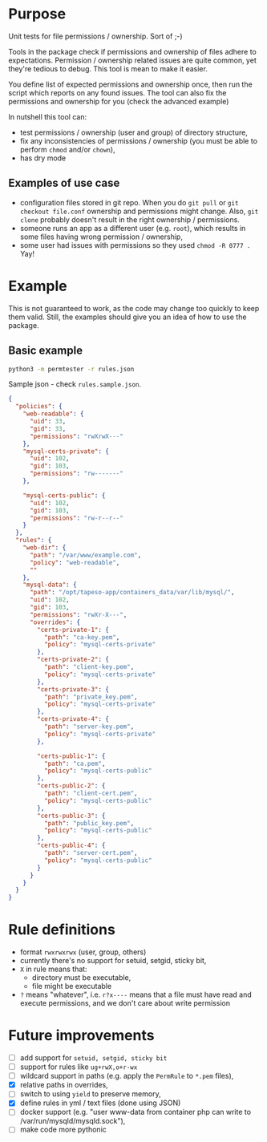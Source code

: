 # Purpose

Unit tests for file permissions / ownership. Sort of ;-)

Tools in the package check if permissions and ownership of files adhere to expectations. Permission /
ownership related issues are quite common, yet they're tedious to debug. This tool is mean to make it easier.


You define list of expected permissions and ownership once, then run the script which reports on any found
issues. The tool can also fix the permissions and ownership for you (check the advanced example)

In nutshell this tool can:
- test permissions / ownership (user and group) of directory structure,
- fix any inconsistencies of permissions / ownership (you must be able to perform `chmod` and/or `chown`),
- has dry mode  

## Examples of use case
- configuration files stored in git repo. When you do `git pull` or `git checkout file.conf` ownership and
  permissions might change. Also, `git clone` probably doesn't result in the right ownership / permissions.  
- someone runs an app as a different user (e.g. `root`), which results in some files having wrong permission / ownership,
- some user had issues with permissions so they used `chmod -R 0777 .` Yay! 

# Example
This is not guaranteed to work, as the code may change too quickly to keep them valid. Still, the examples
should give you an idea of how to use the package.

## Basic example
```bash
python3 -m permtester -r rules.json
```
Sample json - check `rules.sample.json`. 
```json
{
  "policies": {
    "web-readable": {
      "uid": 33,
      "gid": 33,
      "permissions": "rwXrwX---"
    },
    "mysql-certs-private": {
      "uid": 102,
      "gid": 103,
      "permissions": "rw-------"
    },

    "mysql-certs-public": {
      "uid": 102,
      "gid": 103,
      "permissions": "rw-r--r--"
    }
  },
  "rules": {
    "web-dir": {
      "path": "/var/www/example.com",
      "policy": "web-readable",
      ""
    },
    "mysql-data": {
      "path": "/opt/tapeso-app/containers_data/var/lib/mysql/",
      "uid": 102,
      "gid": 103,
      "permissions": "rwXr-X---",
      "overrides": {
        "certs-private-1": {
          "path": "ca-key.pem",
          "policy": "mysql-certs-private"
        },
        "certs-private-2": {
          "path": "client-key.pem",
          "policy": "mysql-certs-private"
        },
        "certs-private-3": {
          "path": "private_key.pem",
          "policy": "mysql-certs-private"
        },
        "certs-private-4": {
          "path": "server-key.pem",
          "policy": "mysql-certs-private"
        },

        "certs-public-1": {
          "path": "ca.pem",
          "policy": "mysql-certs-public"
        },
        "certs-public-2": {
          "path": "client-cert.pem",
          "policy": "mysql-certs-public"
        },
        "certs-public-3": {
          "path": "public_key.pem",
          "policy": "mysql-certs-public"
        },
        "certs-public-4": {
          "path": "server-cert.pem",
          "policy": "mysql-certs-public"
        }
      }
    }
  }
}
```

# Rule definitions

- format `rwxrwxrwx` (user, group, others)
- currently there's no support for setuid, setgid, sticky bit,
- `X` in rule means that:
    - directory must be executable,
    - file might be executable
- `?` means "whatever", i.e. `r?x----` means that a file must have read and execute permissions, and we don't care about
  write permission

# Future improvements
- [ ] add support for `setuid, setgid, sticky bit`
- [ ] support for rules like `ug+rwX,o+r-wx`
- [ ] wildcard support in paths (e.g. apply the `PermRule` to `*.pem` files),
- [X] relative paths in overrides,
- [ ] switch to using `yield` to preserve memory,
- [X] define rules in yml / text files (done using JSON)
- [ ] docker support (e.g. "user www-data from container php can write to /var/run/mysqld/mysqld.sock"),
- [ ] make code more pythonic
